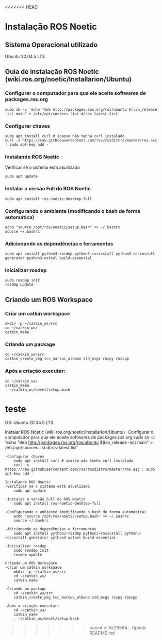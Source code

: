 <<<<<<< HEAD
# Instalação ROS Noetic

## Sistema Operacional utilizado
Ubuntu 20.04.5 LTS

## Guia de instalação ROS Noetic (wiki.ros.org/noetic/Installarion/Ubuntu)

### Configurar o computador para que ele aceite softwares de packages.ros.org

```
sudo sh -c 'echo "deb http://packages.ros.org/ros/ubuntu $(lsb_release -sc) main" > /etc/apt/sources.list.d/ros-latest.list'
```

### Configurar chaves
```
sudo apt install curl # icasso não tenha curl instalado
curl -s https://raw.githubusercontent.com/ros/rosdistro/master/ros.asc | sudo apt-key add -	
```

### Instalando ROS Noetic
Verificar se o sistema está atualizado
```
sudo apt update
```	

### Instalar a versão Full do ROS Noetic
```
sudo apt install ros-noetic-desktop-full
```

### Configurando o ambiente (modificando o bash de forma automática)	
```
echo "source /opt/ros/noetic/setup.bash" >> ~/.bashrc
source ~/.bashrc
```

### Adicionando as dependências e ferramentas 
```
sudo apt install python3-rosdep python3-rosinstall python3-rosinstall-generator python3-wstool build-essential
```	
### Inicializar rosdep
```
sudo rosdep init
rosdep update
```

## Criando um ROS Workspace
### Criar um catkin workspace
```
mkdir -p ~/catkin_ws/src
cd ~/catkin_ws/		
catkin_make
```		

### Criando um package
```
cd ~/catkin_ws/src
catkin_create_pkg tcc_marcus_albano std_msgs rospy roscpp
```

### Após a criação executar:
```
cd ~/catkin_ws/ 		
catkin_make
. ~/catkin_ws/devel/setup.bash
```

teste
=======
OS: Ubuntu 20.04.5 LTS

Instalar ROS Noetic (wiki.ros.org/noetic/Installarion/Ubuntu)
	-Configurar o computador para que ele aceite softwares de packages.ros.org
		sudo sh -c 'echo "deb http://packages.ros.org/ros/ubuntu $(lsb_release -sc) main" > /etc/apt/sources.list.d/ros-latest.list'
	
	-Configurar chaves
		sudo apt install curl # icasso não tenha curl instalado
		curl -s https://raw.githubusercontent.com/ros/rosdistro/master/ros.asc | sudo apt-key add -	
	
	Instalando ROS Noetic
	-Verificar se o sistema está atualizado
		sudo apt update
	
	-Instalar a versão Full do ROS Noetic
		sudo apt install ros-noetic-desktop-full
	
	-Configurando o ambiente (modificando o bash de forma automática)	
		echo "source /opt/ros/noetic/setup.bash" >> ~/.bashrc
		source ~/.bashrc
	
	-Adicionando as dependências e ferramentas 
		sudo apt install python3-rosdep python3-rosinstall python3-rosinstall-generator python3-wstool build-essential
	
	-Inicializar rosdep
		sudo rosdep init
		rosdep update
		
	Criando um ROS Workspace
	-Criar um catkin workspace
		mkdir -p ~/catkin_ws/src
		cd ~/catkin_ws/		
		catkin_make

	-Criando um package
		cd ~/catkin_ws/src
		catkin_create_pkg tcc_marcus_albano std_msgs rospy roscpp
		
	-Após a criação executar:
		cd ~/catkin_ws/ 		
		catkin_make
		. ~/catkin_ws/devel/setup.bash
>>>>>>> parent of 6e28564... Update README.md
